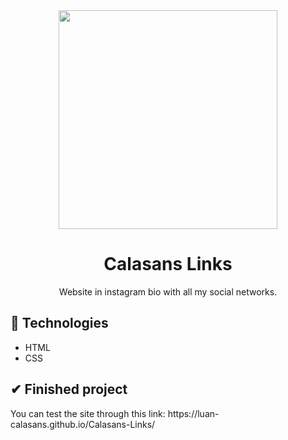 <div align="center">
  <img src="https://user-images.githubusercontent.com/69552520/205397870-3703bd2e-133c-49be-88a1-e1adc01fd32d.jpeg" width="350px">
  <h1>Calasans Links</h1>
  <p>Website in instagram bio with all my social networks.</p>
</p>
</div>

<h2>🚀 Technologies</h2>
<ul>
  <li>HTML</li>
  <li>CSS</li>
</ul>

<h2>✔ Finished project</h2>
<p>You can test the site through this link: https://luan-calasans.github.io/Calasans-Links/</p>

